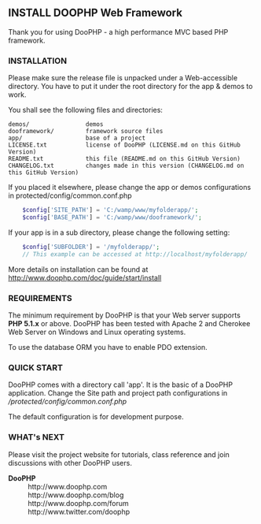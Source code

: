 ## INSTALL DOOPHP Web Framework

Thank you for using DooPHP - a high performance MVC based PHP framework.


### INSTALLATION

Please make sure the release file is unpacked under a Web-accessible
directory. You have to put it under the root directory for the app & demos to work. 

You shall see the following files and directories:

	demos/                demos
	dooframework/         framework source files
	app/                  base of a project
	LICENSE.txt           license of DooPHP (LICENSE.md on this GitHub Version)
	README.txt            this file (README.md on this GitHub Version)
	CHANGELOG.txt         changes made in this version (CHANGELOG.md on this GitHub Version)


If you placed it elsewhere, please change the app or demos configurations in protected/config/common.conf.php

```php
	$config['SITE_PATH'] = 'C:/wamp/www/myfolderapp/';
	$config['BASE_PATH'] = 'C:/wamp/www/dooframework/';
```
	  
If your app is in a sub directory, please change the following setting:

```php
	$config['SUBFOLDER'] = '/myfolderapp/';
	// This example can be accessed at http://localhost/myfolderapp/
```

More details on installation can be found at http://www.doophp.com/doc/guide/start/install


### REQUIREMENTS

The minimum requirement by DooPHP is that your Web server supports **PHP 5.1.x** or above. DooPHP has been tested
with Apache 2 and Cherokee Web Server on Windows and Linux operating systems.

To use the database ORM you have to enable PDO extension.


### QUICK START

DooPHP comes with a directory call 'app'. It is the basic of a DooPHP application.
Change the Site path and project path configurations in */protected/config/common.conf.php*

The default configuration is for development purpose.


### WHAT's NEXT

Please visit the project website for tutorials, class reference
and join discussions with other DooPHP users.

<dl>
	<dt><b>DooPHP</b></dt>
	<dd>
		http://www.doophp.com
		<br>http://www.doophp.com/blog
		<br>http://www.doophp.com/forum
		<br>http://www.twitter.com/doophp
	</dd>
</dl>
